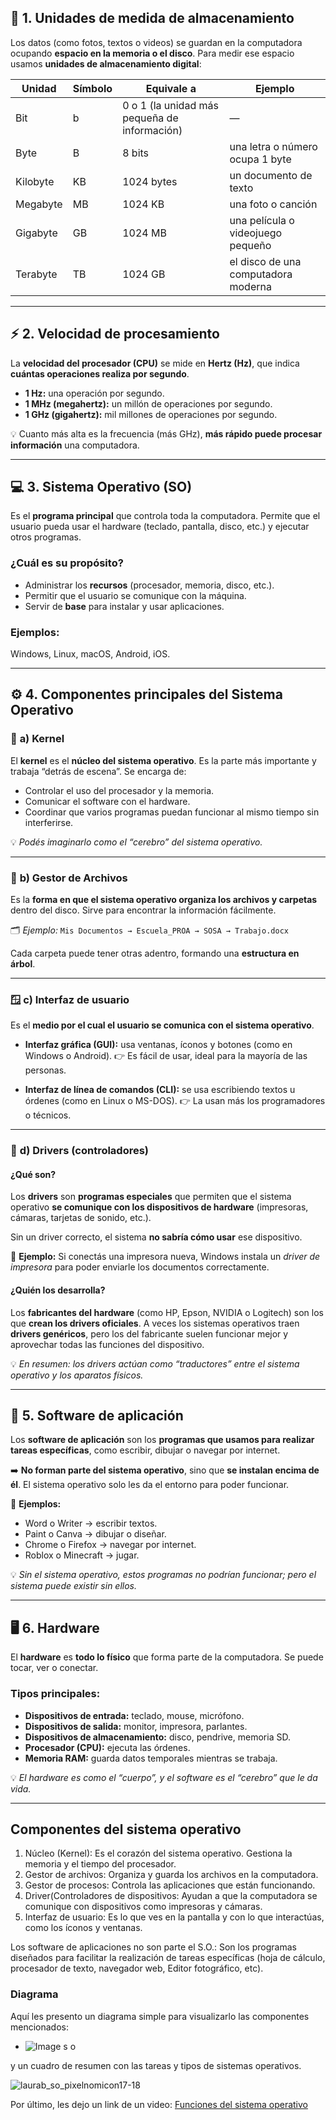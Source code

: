
## 🧮 **1. Unidades de medida de almacenamiento**

Los datos (como fotos, textos o videos) se guardan en la computadora ocupando **espacio en la memoria o el disco**.
Para medir ese espacio usamos **unidades de almacenamiento digital**:

| Unidad   | Símbolo | Equivale a                                   | Ejemplo                             |
| -------- | ------- | -------------------------------------------- | ----------------------------------- |
| Bit      | b       | 0 o 1 (la unidad más pequeña de información) | —                                   |
| Byte     | B       | 8 bits                                       | una letra o número ocupa 1 byte     |
| Kilobyte | KB      | 1024 bytes                                   | un documento de texto               |
| Megabyte | MB      | 1024 KB                                     | una foto o canción                  |
| Gigabyte | GB      | 1024 MB                                     | una película o videojuego pequeño   |
| Terabyte | TB      | 1024 GB                                     | el disco de una computadora moderna |


---

## ⚡ **2. Velocidad de procesamiento**

La **velocidad del procesador (CPU)** se mide en **Hertz (Hz)**, que indica **cuántas operaciones realiza por segundo**.

* **1 Hz:** una operación por segundo.
* **1 MHz (megahertz):** un millón de operaciones por segundo.
* **1 GHz (gigahertz):** mil millones de operaciones por segundo.

💡 Cuanto más alta es la frecuencia (más GHz), **más rápido puede procesar información** una computadora.

---

## 💻 **3. Sistema Operativo (SO)**

Es el **programa principal** que controla toda la computadora.
Permite que el usuario pueda usar el hardware (teclado, pantalla, disco, etc.) y ejecutar otros programas.

### ¿Cuál es su propósito?

* Administrar los **recursos** (procesador, memoria, disco, etc.).
* Permitir que el usuario se comunique con la máquina.
* Servir de **base** para instalar y usar aplicaciones.

### Ejemplos:

Windows, Linux, macOS, Android, iOS.

---

## ⚙️ **4. Componentes principales del Sistema Operativo**

### 🧠 **a) Kernel**

El **kernel** es el **núcleo del sistema operativo**.
Es la parte más importante y trabaja “detrás de escena”.
Se encarga de:

* Controlar el uso del procesador y la memoria.
* Comunicar el software con el hardware.
* Coordinar que varios programas puedan funcionar al mismo tiempo sin interferirse.

💡 *Podés imaginarlo como el “cerebro” del sistema operativo.*

---

### 📁 **b) Gestor de Archivos**

Es la **forma en que el sistema operativo organiza los archivos y carpetas** dentro del disco.
Sirve para encontrar la información fácilmente.

🗂️ *Ejemplo:*
`Mis Documentos → Escuela_PROA → SOSA → Trabajo.docx`

Cada carpeta puede tener otras adentro, formando una **estructura en árbol**.

---

### 🪟 **c) Interfaz de usuario**

Es el **medio por el cual el usuario se comunica con el sistema operativo**.

* **Interfaz gráfica (GUI):** usa ventanas, íconos y botones (como en Windows o Android).
  👉 Es fácil de usar, ideal para la mayoría de las personas.

* **Interfaz de línea de comandos (CLI):** se usa escribiendo textos u órdenes (como en Linux o MS-DOS).
  👉 La usan más los programadores o técnicos.

---

### 🔌 **d) Drivers (controladores)**

#### ¿Qué son?

Los **drivers** son **programas especiales** que permiten que el sistema operativo **se comunique con los dispositivos de hardware** (impresoras, cámaras, tarjetas de sonido, etc.).

Sin un driver correcto, el sistema **no sabría cómo usar** ese dispositivo.

📘 **Ejemplo:**
Si conectás una impresora nueva, Windows instala un *driver de impresora* para poder enviarle los documentos correctamente.

#### ¿Quién los desarrolla?

Los **fabricantes del hardware** (como HP, Epson, NVIDIA o Logitech) son los que **crean los drivers oficiales**.
A veces los sistemas operativos traen **drivers genéricos**, pero los del fabricante suelen funcionar mejor y aprovechar todas las funciones del dispositivo.

💡 *En resumen: los drivers actúan como “traductores” entre el sistema operativo y los aparatos físicos.*

---

## 🧩 **5. Software de aplicación**

Los **software de aplicación** son los **programas que usamos para realizar tareas específicas**, como escribir, dibujar o navegar por internet.

➡️ **No forman parte del sistema operativo**, sino que **se instalan encima de él**.
El sistema operativo solo les da el entorno para poder funcionar.

🧠 **Ejemplos:**

* Word o Writer → escribir textos.
* Paint o Canva → dibujar o diseñar.
* Chrome o Firefox → navegar por internet.
* Roblox o Minecraft → jugar.

💡 *Sin el sistema operativo, estos programas no podrían funcionar; pero el sistema puede existir sin ellos.*

---

## 🖥️ **6. Hardware**

El **hardware** es **todo lo físico** que forma parte de la computadora.
Se puede tocar, ver o conectar.

### Tipos principales:

* **Dispositivos de entrada:** teclado, mouse, micrófono.
* **Dispositivos de salida:** monitor, impresora, parlantes.
* **Dispositivos de almacenamiento:** disco, pendrive, memoria SD.
* **Procesador (CPU):** ejecuta las órdenes.
* **Memoria RAM:** guarda datos temporales mientras se trabaja.

💡 *El hardware es como el “cuerpo”, y el software es el “cerebro” que le da vida.*

---
## Componentes del sistema operativo

  1. Núcleo (Kernel): Es el corazón del sistema operativo. Gestiona la memoria y el tiempo del procesador.
  2. Gestor de archivos: Organiza y guarda los archivos en la computadora.
  3. Gestor de procesos: Controla las aplicaciones que están funcionando.
  4. Driver(Controladores de dispositivos: Ayudan a que la computadora se comunique con dispositivos como impresoras y cámaras.
  5. Interfaz de usuario: Es lo que ves en la pantalla y con lo que interactúas, como los íconos y ventanas.

Los software de aplicaciones no son parte el S.O.: Son los programas diseñados para facilitar la realización de tareas específicas (hoja de cálculo, procesador de texto, navegador web, Editor fotográfico, etc).

### Diagrama

Aquí les presento un diagrama simple para visualizarlo las componentes mencionados:

* 	![Image s o](https://github.com/user-attachments/assets/7d6e17a2-886e-4563-82fe-9e334e9561f6)

y un cuadro de resumen con las tareas y tipos de sistemas operativos. 

![laurab_so_pixelnomicon17-18](https://github.com/user-attachments/assets/a89d78bc-16ab-4fe7-929a-60b2fff68c0c)


Por último, les dejo un link de un video: 
[Funciones del sistema operativo](https://www.youtube.com/watch?v=GrPOLqSF0Ow)

